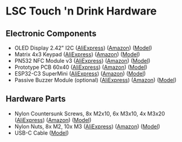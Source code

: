 # LSC Touch 'n Drink Hardware

## Electronic Components

- OLED Display 2.42" I2C
  ([AliExpress](https://s.click.aliexpress.com/e/_DCysL8J)) <!-- https://www.aliexpress.com/item/1005006100836064.html -->
  ([Amazon](https://amzn.to/460m6Js)) <!-- https://www.amazon.de/module-128x64-driver-SSD1309-interface/dp/B0C745HXGB -->
  ([Model](https://grabcad.com/library/display-oled-2-42-1))
- Matrix 4x3 Keypad
  ([AliExpress](https://s.click.aliexpress.com/e/_DEhcWpV)) <!-- https://www.aliexpress.com/item/1005005536316575.html -->
  ([Amazon](https://amzn.to/3Y1Twpa)) <!-- https://www.amazon.de/HALJIA-Tastatur-Membran-kompatibel-Arduino/dp/B08BBXH6NM -->
  ([Model](https://grabcad.com/library/keypad-3x4-w-pcb-1))
- PN532 NFC Module v3
  ([AliExpress](https://s.click.aliexpress.com/e/_DFyKykT)) <!-- https://www.aliexpress.com/item/1005005973913526.html -->
  ([Amazon](https://amzn.to/3S3gAjo)) <!-- https://www.amazon.de/Diyeeni-Funkmodul-Reader-Android-Communication-default/dp/B07V5QDMR4 -->
  ([Model](https://grabcad.com/library/pn532-nfc-rfid-module-v3-kits-1))
- Prototype PCB 60x40
  ([AliExpress](https://s.click.aliexpress.com/e/_Ddm12Wr)) <!-- https://www.aliexpress.com/item/1005006665029598.html -->
  ([Amazon](https://amzn.to/4eYnoIY)) <!-- https://www.amazon.de/Akozon-Leiterplatte-Doppelseiten-Prototyping-Universal/dp/B0B3MJ3WJM -->
  ([Model](https://grabcad.com/library/pcb-prototype-60x40-1))
- ESP32-C3 SuperMini
  ([AliExpress](https://s.click.aliexpress.com/e/_DdYM4t9)) <!-- https://www.aliexpress.com/item/1005005967641936.html -->
  ([Amazon](https://amzn.to/4bCXYxz)) <!-- https://www.amazon.de/iHaospace-ESP32-C3-Mini-Entwicklungboard-ESP32-C3FN4/dp/B0D1Y5CPLX -->
  ([Model](https://grabcad.com/library/esp32c3-supermini-1))
- Passive Buzzer Module (optional)
  ([AliExpress](https://s.click.aliexpress.com/e/_Dl2FWF1)) <!-- https://www.aliexpress.com/item/1005006316591026.html -->
  ([Amazon](https://amzn.to/3Y72Ibw)) <!-- https://www.amazon.de/Jopto-Passives-niedrigstufiges-Lautsprecher-Kompatibel/dp/B096ZWCG7F -->
  ([Model](https://grabcad.com/library/buzzer-module-fc-07-1))

## Hardware Parts

- Nylon Countersunk Screws, 8x M2x10, 6x M3x10, 4x M3x20
  ([AliExpress](https://s.click.aliexpress.com/e/_Dnqr099)) <!-- https://www.aliexpress.com/item/1005006947644936.html -->
  ([Amazon](https://amzn.to/4bAfO4o)) <!-- https://www.amazon.de/CONPHERON-Kreuzschlitz-Senkschrauben-Kunststoff-Maschinenschrauben/dp/B09NXRQFHX -->
  ([Model](https://wiki.freecad.org/Fasteners_Workbench))
- Nylon Nuts, 8x M2, 10x M3
  ([AliExpress](https://s.click.aliexpress.com/e/_DEIu5LN)) <!-- https://www.aliexpress.com/item/1005004307521473.html -->
  ([Amazon](https://amzn.to/4603OYy)) <!-- https://www.amazon.de/CONPHERON-Kunststoff-Sechskant-Schwarz-Sechskantmutter/dp/B09N1HN8QR -->
  ([Model](https://wiki.freecad.org/Fasteners_Workbench))
- USB-C Cable
  ([Model](https://grabcad.com/library/usb-c-with-flexed-cable-1))
